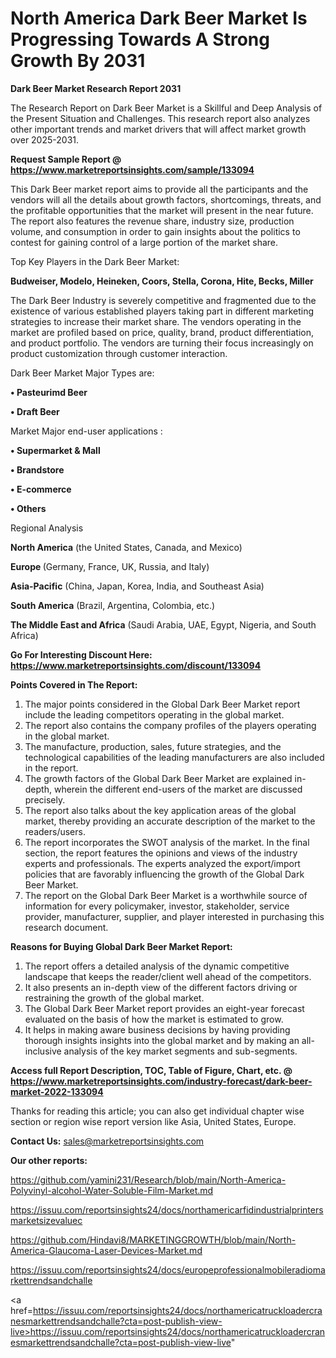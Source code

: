 # North America Dark Beer Market Is Progressing Towards A Strong Growth By 2031

<strong>Dark Beer Market Research Report 2031</strong>

The Research Report on Dark Beer Market is a Skillful and Deep Analysis of the Present Situation and Challenges. This research report also analyzes other important trends and market drivers that will affect market growth over 2025-2031.

<strong>Request Sample Report @ <a href=https://www.marketreportsinsights.com/sample/133094>https://www.marketreportsinsights.com/sample/133094</a></strong>

This Dark Beer market report aims to provide all the participants and the vendors will all the details about growth factors, shortcomings, threats, and the profitable opportunities that the market will present in the near future. The report also features the revenue share, industry size, production volume, and consumption in order to gain insights about the politics to contest for gaining control of a large portion of the market share.

Top Key Players in the Dark Beer Market:

<strong>Budweiser, Modelo, Heineken, Coors, Stella, Corona, Hite, Becks, Miller</strong>

The Dark Beer Industry is severely competitive and fragmented due to the existence of various established players taking part in different marketing strategies to increase their market share. The vendors operating in the market are profiled based on price, quality, brand, product differentiation, and product portfolio. The vendors are turning their focus increasingly on product customization through customer interaction.

Dark Beer Market Major Types are:

<strong>• Pasteurimd Beer

• Draft Beer</strong>

Market Major end-user applications :

<strong>• Supermarket & Mall

• Brandstore

• E-commerce

• Others</strong>

Regional Analysis

</u><strong><b>North America</b></strong> (the United States, Canada, and Mexico)

<strong><b>Europe </b></strong>(Germany, France, UK, Russia, and Italy)

<strong><b>Asia-Pacific</b></strong> (China, Japan, Korea, India, and Southeast Asia)

<strong><b>South America</b></strong> (Brazil, Argentina, Colombia, etc.)

<strong><b>The Middle East and Africa</b></strong> (Saudi Arabia, UAE, Egypt, Nigeria, and South Africa)

<strong>Go For Interesting Discount Here: <a href=https://www.marketreportsinsights.com/discount/133094>https://www.marketreportsinsights.com/discount/133094</a></strong>

<strong>Points Covered in The Report:</strong>
<ol>
  <li>The major points considered in the Global Dark Beer Market report include the leading competitors operating in the global market.</li>
  <li>The report also contains the company profiles of the players operating in the global market.</li>
  <li>The manufacture, production, sales, future strategies, and the technological capabilities of the leading manufacturers are also included in the report.</li>
  <li>The growth factors of the Global Dark Beer Market are explained in-depth, wherein the different end-users of the market are discussed precisely.</li>
  <li>The report also talks about the key application areas of the global market, thereby providing an accurate description of the market to the readers/users.</li>
  <li>The report incorporates the SWOT analysis of the market. In the final section, the report features the opinions and views of the industry experts and professionals. The experts analyzed the export/import policies that are favorably influencing the growth of the Global Dark Beer Market.</li>
  <li>The report on the Global Dark Beer Market is a worthwhile source of information for every policymaker, investor, stakeholder, service provider, manufacturer, supplier, and player interested in purchasing this research document.</li>
</ol>
<strong>Reasons for Buying Global Dark Beer Market Report:</strong>

<ol>
  <li>The report offers a detailed analysis of the dynamic competitive landscape that keeps the reader/client well ahead of the competitors.</li>
  <li>It also presents an in-depth view of the different factors driving or restraining the growth of the global market.</li>
  <li>The Global Dark Beer Market report provides an eight-year forecast evaluated on the basis of how the market is estimated to grow.</li>
  <li>It helps in making aware business decisions by having providing thorough insights insights into the global market and by making an all-inclusive analysis of the key market segments and sub-segments.</li>
</ol>
<strong>Access full Report Description, TOC, Table of Figure, Chart, etc. @ <a href=https://www.marketreportsinsights.com/industry-forecast/dark-beer-market-2022-133094>https://www.marketreportsinsights.com/industry-forecast/dark-beer-market-2022-133094</a></strong>


Thanks for reading this article; you can also get individual chapter wise section or region wise report version like Asia, United States, Europe.

<strong>Contact Us:</strong>
sales@marketreportsinsights.com

<strong>Our other reports:</strong>

<a href=https://github.com/yamini231/Research/blob/main/North-America-Polyvinyl-alcohol-Water-Soluble-Film-Market.md>https://github.com/yamini231/Research/blob/main/North-America-Polyvinyl-alcohol-Water-Soluble-Film-Market.md</a>

<a href=https://issuu.com/reportsinsights24/docs/northamericarfidindustrialprintersmarketsizevaluec>https://issuu.com/reportsinsights24/docs/northamericarfidindustrialprintersmarketsizevaluec</a>

<a href=https://github.com/Hindavi8/MARKETINGGROWTH/blob/main/North-America-Glaucoma-Laser-Devices-Market.md>https://github.com/Hindavi8/MARKETINGGROWTH/blob/main/North-America-Glaucoma-Laser-Devices-Market.md</a>

<a href=https://issuu.com/reportsinsights24/docs/europeprofessionalmobileradiomarkettrendsandchalle>https://issuu.com/reportsinsights24/docs/europeprofessionalmobileradiomarkettrendsandchalle</a>

<a href=https://issuu.com/reportsinsights24/docs/northamericatruckloadercranesmarkettrendsandchalle?cta=post-publish-view-live>https://issuu.com/reportsinsights24/docs/northamericatruckloadercranesmarkettrendsandchalle?cta=post-publish-view-live</a>"
